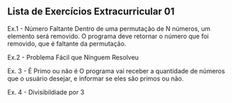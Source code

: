 ## Lista de Exercícios Extracurricular 01

Ex.1 - Número Faltante
Dentro de uma permutação de N números, um elemento será removido. O programa deve retornar o número que foi removido, que é faltante da permutação. 

Ex.2 - Problema Fácil que Nínguem Resolveu

Ex. 3 - É Primo ou não é
O programa vai receber a quantidade de números que o usuário desejar, e informar se eles são primos ou não.

Ex. 4 - Divisibildiade por 3

